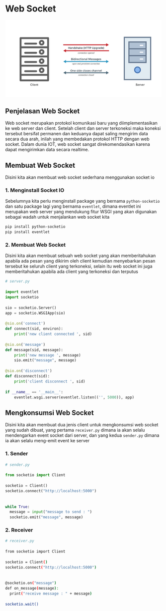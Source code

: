 # Web Socket

<img src="./websocket.jpg" width="600" />

## Penjelasan Web Socket

Web socket merupakan protokol komunikasi baru yang diimplementasikan ke web server dan client. Setelah client dan server terkoneksi maka koneksi tersebut bersifat permanen dan keduanya dapat saling mengirim data secara dua arah, inilah yang membedakan protokol HTTP dengan web socket. Dalam dunia IOT, web socket sangat direkomendasikan karena dapat mengirimkan data secara realtime.

## Membuat Web Socket

Disini kita akan membuat web socket sederhana menggunakan socket io

### 1. Menginstall Socket IO

Sebelumnya kita perlu menginstall package yang bernama `python-socketio` dan satu package lagi yang bernama `eventlet`, dimana eventlet ini merupakan web server yang mendukung fitur WSGI yang akan digunakan sebagai wadah untuk menjalankan web socket kita

```bash
pip install python-socketio
pip install eventlet
```

### 2. Membuat Web Socket

Disini kita akan membuat sebuah web socket yang akan memberitahukan apabila ada pesan yang dikirim oleh client kemudian menyebarkan pesan tersebut ke seluruh client yang terkoneksi, selain itu web socket ini juga memberitahukan apabila ada client yang terkoneksi dan terputus

```python
# server.py

import eventlet
import socketio

sio = socketio.Server()
app = socketio.WSGIApp(sio)

@sio.on('connect')
def connect(sid, environ):
    print('new client connected ', sid)

@sio.on('message')
def message(sid, message):
    print('new message ', message)
    sio.emit("message", message)

@sio.on('disconnect')
def disconnect(sid):
    print('client disconnect ', sid)

if __name__ == '__main__':
    eventlet.wsgi.server(eventlet.listen(('', 5000)), app)
```

## Mengkonsumsi Web Socket

Disini kita akan membuat dua jenis client untuk mengkonsumsi web socket yang sudah dibuat, yang pertama `receiver.py` dimana ia akan selalu mendengarkan event socket dari server, dan yang kedua `sender.py` dimana ia akan selalu meng-emit event ke server

### 1. Sender

```python
# sender.py

from socketio import Client

socketio = Client()
socketio.connect("http://localhost:5000")


while True:
  message = input("message to send : ")
  socketio.emit("message", message)
```

### 2. Receiver

```bash
# receiver.py

from socketio import Client

socketio = Client()
socketio.connect("http://localhost:5000")


@socketio.on("message")
def on_message(message):
  print("receive message : " + message)

socketio.wait()
```
